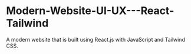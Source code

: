 # Modern-Website-UI-UX---React-Tailwind
A modern website that is built using React.js with JavaScript and Tailwind CSS.
